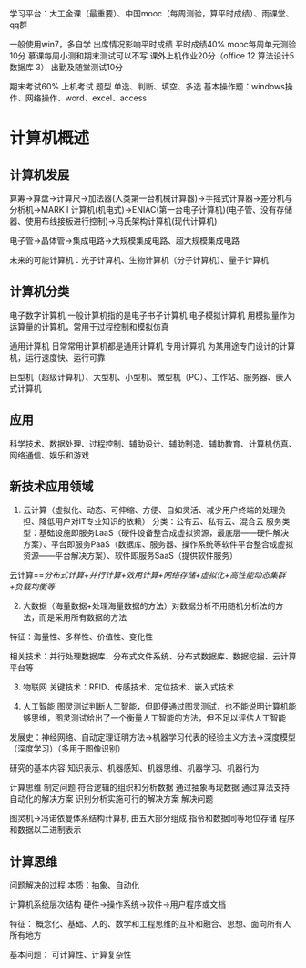 学习平台：大工金课（最重要）、中国mooc（每周测验，算平时成绩）、雨课堂、qq群

一般使用win7，多自学
出席情况影响平时成绩
平时成绩40% 
mooc每周单元测验10分
慕课每周小测和期末测试可以不写
课外上机作业20分（office 12  算法设计5 数据库 3）
出勤及随堂测试10分

期末考试60%
上机考试
题型 单选、判断、填空、多选
基本操作题：windows操作、网络操作、word、excel、access

# 计算机概述
## 计算机发展
算筹->算盘->计算尺->加法器(人类第一台机械计算器)->手摇式计算器->差分机与分析机->MARK I 计算机(机电式)->ENIAC(第一台电子计算机)(电子管、没有存储器、使用布线接板进行控制)->冯氏架构计算机(现代计算机)

电子管->晶体管->集成电路->大规模集成电路、超大规模集成电路

未来的可能计算机：光子计算机、生物计算机（分子计算机）、量子计算机

## 计算机分类
电子数字计算机
一般计算机指的是电子书子计算机
电子模拟计算机
用模拟量作为运算量的计算机，常用于过程控制和模拟仿真

通用计算机
日常常用计算机都是通用计算机
专用计算机
为某用途专门设计的计算机，运行速度快、运行可靠

巨型机（超级计算机）、大型机、小型机、微型机（PC）、工作站、服务器、嵌入式计算机

## 应用
科学技术、数据处理、过程控制、辅助设计、辅助制造、辅助教育、计算机仿真、网络通信、娱乐和游戏

## 新技术应用领域
1. 云计算（虚拟化、动态、可伸缩、方便、自如灵活、减少用户终端的处理负担、降低用户对IT专业知识的依赖）
分类：公有云、私有云、混合云
服务类型：基础设施即服务LaaS（硬件设备整合成虚拟资源，最底层——硬件解决方案）、平台即服务PaaS（数据库、服务器、操作系统等软件平台整合成虚拟资源——平台解决方案）、软件即服务SaaS（提供软件服务）

云计算==*分布式计算+并行计算+效用计算+网络存储+虚拟化+高性能动态集群+负载均衡等*

2. 大数据（海量数据+处理海量数据的方法）对数据分析不用随机分析法的方法，而是采用所有数据的方法

特征：海量性、多样性、价值性、变化性

相关技术：并行处理数据库、分布式文件系统、分布式数据库、数据挖掘、云计算平台等

3. 物联网
关键技术：RFID、传感技术、定位技术、嵌入式技术

4. 人工智能
图灵测试判断人工智能，但即便通过图灵测试，也不能说明计算机能够思维，图灵测试给出了一个衡量人工智能的方法，但不足以评估人工智能

发展史：神经网络、自动定理证明方法->机器学习代表的经验主义方法->深度模型（深度学习）（多用于图像识别）

研究的基本内容
知识表示、机器感知、机器思维、机器学习、机器行为

计算思维
制定问题
符合逻辑的组织和分析数据
通过抽象再现数据
通过算法支持自动化的解决方案
识别分析实施可行的解决方案
解决问题


图灵机->冯诺依曼体系结构计算机
由五大部分组成
指令和数据同等地位存储
程序和数据以二进制表示

## 计算思维
问题解决的过程
本质：抽象、自动化

计算机系统层次结构
硬件->操作系统->软件->用户程序或文档

特征：
概念化、基础、人的、数学和工程思维的互补和融合、思想、面向所有人所有地方

基本问题：
可计算性、计算复杂性